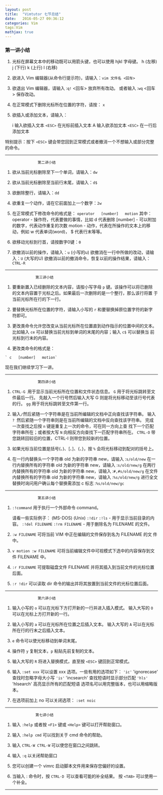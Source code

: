 ```yaml
---
layout: post
title:  "Vimtutor 七节总结"
date:   2016-05-27 09:36:12
categories: Vim
tags:Vim
mathjax: true
---
```




### 第一讲小结


  1. 光标在屏幕文本中的移动既可以用箭头键，也可以使用 hjkl 字母键。
	 h (左移)	j (下行)       k (上行)	    l (右移)

  2. 欲进入 Vim 编辑器(从命令行提示符)，请输入：`vim 文件名 <回车>`

  3. 欲退出 Vim 编辑器，请输入 <ESC>   :`q!`   <回车> 放弃所有改动。
                      或者输入 <ESC>   :`wq`   <回车> 保存改动。

  4. 在正常模式下删除光标所在位置的字符，请按： `x`

  5. 欲插入或添加文本，请输入：

	 i   输入欲插入文本   `<ESC>`		在光标前插入文本
	 A   输入欲添加文本   `<ESC>`             在一行后添加文本

特别提示：按下 `<ESC>` 键会带您回到正常模式或者撤消一个不想输入或部分完整
的命令。

-----------------------
			       第二讲小结


  1. 欲从当前光标删除至下一个单词，请输入：`dw`
  2. 欲从当前光标删除至当前行末尾，请输入：`d$`
  3. 欲删除整行，请输入：`dd`

  4. 欲重复一个动作，请在它前面加上一个数字：`2w`
  5. 在正常模式下修改命令的格式是：
               `operator   [number]   motion`
     其中：
       operator - 操作符，代表要做的事情，比如 d 代表删除
       [number] - 可以附加的数字，代表动作重复的次数
       motion   - 动作，代表在所操作的文本上的移动，例如 w 代表单词(word)，
		  $ 代表行末等等。

  6. 欲移动光标到行首，请按数字0键：`0`

  7. 欲撤消以前的操作，请输入：`u` (小写的u)
     欲撤消在一行中所做的改动，请输入：`U` (大写的U)
     欲撤消以前的撤消命令，恢复以前的操作结果，请输入：`CTRL-R`

-----------------------
				  第三讲小结


  1. 要重新置入已经删除的文本内容，请按小写字母 `p` 键。该操作可以将已删除
     的文本内容置于光标之后。如果最后一次删除的是一个整行，那么该行将置
     于当前光标所在行的下一行。

  2. 要替换光标所在位置的字符，请输入小写的 `r` 和要替换掉原位置字符的新字
     符即可。

  3. 更改类命令允许您改变从当前光标所在位置直到动作指示的位置中间的文本。
     比如输入 `ce` 可以替换当前光标到单词的末尾的内容；输入 `c$` 可以替换当
     前光标到行末的内容。

  4. 更改类命令的格式是：

	` c   [number]   motion`

现在我们继续学习下一讲。



--------------------------------
			       第四讲小结


  1. `CTRL-G `用于显示当前光标所在位置和文件状态信息。
     `G` 用于将光标跳转至文件最后一行。
     先敲入一个行号然后输入大写 G 则是将光标移动至该行号代表的行。
     `gg` 用于将光标跳转至文件第一行。

  2. 输入` / `然后紧随一个字符串是在当前所编辑的文档中正向查找该字符串。
     输入 `? `然后紧随一个字符串则是在当前所编辑的文档中反向查找该字符串。
     完成一次查找之后按 `n` 键是重复上一次的命令，可在同一方向上查
     找下一个匹配字符串所在；或者按大写 `N` 向相反方向查找下一匹配字符串所在。
     `CTRL-O` 带您跳转回较旧的位置，CTRL-I 则带您到较新的位置。

  3. 如果光标当前位置是括号(、)、[、]、{、}，按 `%` 会将光标移动到配对的括号上。

  4. 在一行内替换头一个字符串 old 为新的字符串 new，请输入  :`s/old/new`
     在一行内替换所有的字符串 old 为新的字符串 new，请输入  :`s/old/new/g`
     在两行内替换所有的字符串 old 为新的字符串 new，请输入  :`#,#s/old/new/g`
     在文件内替换所有的字符串 old 为新的字符串 new，请输入  :`%s/old/new/g`
     进行全文替换时询问用户确认每个替换需添加 c 标志        :`%s/old/new/gc`
     
-------------------------------

			       第五讲小结


  1. `:!command` 用于执行一个外部命令 command。

     请看一些实际例子：
	 (MS-DOS)	  (Unix)
	  `:!dir`		   `:!ls`		   -  用于显示当前目录的内容。
	  `:!del FILENAME`   `:!rm FILENAME`   -  用于删除名为 FILENAME 的文件。

  2. `:w FILENAME`  可将当前 VIM 中正在编辑的文件保存到名为 FILENAME 的文
     件中。

  3. `v motion :w FILENAME` 可将当前编辑文件中可视模式下选中的内容保存到文件
     FILENAME 中。

  4. `:r FILENAME` 可提取磁盘文件 FILENAME 并将其插入到当前文件的光标位置
     后面。

  5. `:r !dir` 可以读取 dir 命令的输出并将其放置到当前文件的光标位置后面。


--------------------------------------
			       第六讲小结

  1. 输入小写的 `o` 可以在光标下方打开新的一行并进入插入模式。
     输入大写的 `O `可以在光标上方打开新的一行。

  2. 输入小写的 `a` 可以在光标所在位置之后插入文本。
     输入大写的 `A` 可以在光标所在行的行末之后插入文本。

  3. `e` 命令可以使光标移动到单词末尾。

  4. 操作符 `y` 复制文本，`p` 粘贴先前复制的文本。

  5. 输入大写的 `R` 将进入替换模式，直至按 `<ESC>` 键回到正常模式。

  6. 输入 `:set xxx` 可以设置 xxx 选项。一些有用的选项如下：
  	`'ic'` 'ignorecase'	查找时忽略字母大小写
	`'is'` 'incsearch'	查找短语时显示部分匹配
	`'hls'` 'hlsearch'	高亮显示所有的匹配短语
     选项名可以用完整版本，也可以用缩略版本。

  7. 在选项前加上 no 可以关闭选项：  `:set noic`

--------------------------------------

				  第七讲小结


  1. 输入 `:help` 或者按 `<F1>` 键或 `<Help>` 键可以打开帮助窗口。

  2. 输入 `:help cmd` 可以找到关于 cmd 命令的帮助。

  3. 输入 `CTRL-W CTRL-W`  可以使您在窗口之间跳转。

  4. 输入 `:q` 以关闭帮助窗口

  5. 您可以创建一个 vimrc 启动脚本文件用来保存您偏好的设置。

  6. 当输入 : 命令时，按 `CTRL-D `可以查看可能的补全结果。
     按 `<TAB>` 可以使用一个补全。


---------------------------------------





